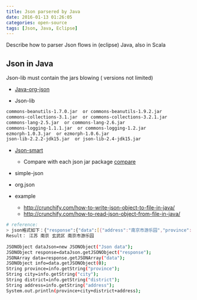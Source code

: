 ```yaml
---
title: Json parsered by Java
date: 2016-01-13 01:26:05
categories: open-source
tags: [Json, Java, Eclipse]
---
```


Describe how to parser Json flows in (eclipse)  Java, also in Scala

## Json in Java

Json-lib must contain the jars blowing ( versions not limited)

- [Java-org-json]( http://www.studytrails.com/java/json/java-org-json.jsp)

- Json-lib
``` bash
commons-beanutils-1.7.0.jar  or commons-beanutils-1.9.2.jar
commons-collections-3.1.jar  or commons-collections-3.2.1.jar
commons-lang-2.5.jar  or commons-lang-2.6.jar
commons-logging-1.1.1.jar  or commons-logging-1.2.jar
ezmorph-1.0.3.jar  or ezmorph-1.0.6.jar
json-lib-2.2.2-jdk15.jar  or json-lib-2.4-jdk15.jar
```

<!--more-->

- [Json-smart](http://www.cnblogs.com/zhenjing/p/json-smart.html)
  - Compare with each json jar package [compare](https://code.google.com/p/json-smart/wiki/FeaturesTests)

- simple-json
- org.json

- example
  - http://crunchify.com/how-to-write-json-object-to-file-in-java/
  - http://crunchify.com/how-to-read-json-object-from-file-in-java/

``` bash
# reference:
> json格式如下：{"response":{"data":[{"address":"南京市游乐园","province":"江苏","district":"玄武区","city":"南京"}]},"status":"ok"}
Result： 江苏 南京 玄武区 南京市游乐园
﻿
JSONObject dataJson=new JSONObject("Json data");
JSONObject response=dataJson.getJSONObject("response");
JSONArray data=response.getJSONArray("data");
JSONObject info=data.getJSONObject(0);
String province=info.getString("province");
String city=info.getString("city");
String district=info.getString("district");
String address=info.getString("address");
System.out.println(province+city+district+address);
```
